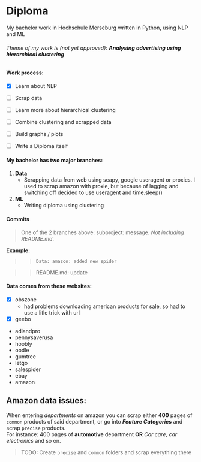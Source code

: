 # Diploma
My bachelor work in Hochschule Merseburg written in Python, using NLP and ML

###### Theme of my work is (not yet approved): ***Analysing advertising using hierarchical clustering***

#### Work process:
- [X] Learn about NLP
- [ ] Scrap data
- [ ] Learn more about hierarchical clustering
- [ ] Combine clustering and scrapped data
- [ ] Build graphs / plots
- [ ] Write a Diploma itself


#### My bachelor has two major branches: 
1. **Data**
    - Scrapping data from web using scapy, google useragent or proxies. I used to scrap amazon with proxie, but because of lagging and switching off decided to use useragent and time.sleep()
2. **ML**
    - Writing diploma using clustering
    
#### Commits
>One of the 2 branches above: subproject: message. _Not including README.md_. 

__Example:__ 
>> `Data: amazon: added new spider`

>> README.md: update

#### Data comes from these websites:
- [x] obszone
    - had problems downloading american products for sale, so had to use a litle trick with url
-  [x] geebo
- adlandpro
- pennysaverusa
- hoobly
- oodle
- gumtree
- letgo
- salespider
- ebay
- amazon


## Amazon data issues:
When entering _departments_ on amazon you can scrap either **400** pages of `common` products of said department, or go into ***Feature Categories*** and scrap `precise` products.  
For instance: 400 pages of **automotive** department **OR** *Car care, car electronics* and so on.

>TODO: Create `precise` and `common` folders and scrap everything there